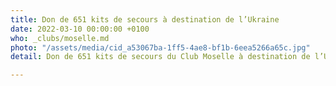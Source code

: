 ```yaml
---
title: Don de 651 kits de secours à destination de l’Ukraine
date: 2022-03-10 00:00:00 +0100
who: _clubs/moselle.md
photo: "/assets/media/cid_a53067ba-1ff5-4ae8-bf1b-6eea5266a65c.jpg"
detail: Don de 651 kits de secours du Club Moselle à destination de l’Ukraine

---
```

